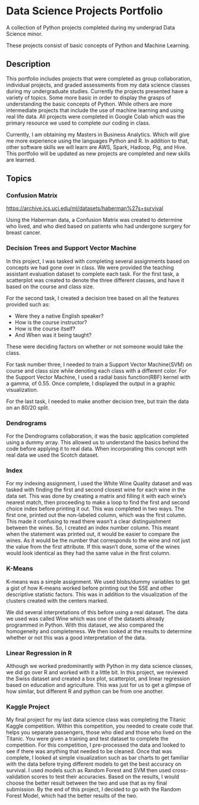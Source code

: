 # Data Science Projects Portfolio

A collection of Python projects completed during my undergrad Data Science minor.

These projects consist of basic concepts of Python and Machine Learning.


## Description

This portfolio includes projects that were completed as group collaboration, individual projects, and graded assessments from my data science classes during my undergraduate studies. Currently the projects presented have a variety of topics. Some more basic in order to display the grasps of understanding the basic concepts of Python. While others are more intermediate projects that include the use of machine learning and using real life data. All projects were completed in Google Colab which was the primary resource we used to complete our coding in class.

Currently, I am obtaining my Masters in Business Analytics. Which will give me more experience using the languages Python and R. In addition to that, other software skills we will learn are AWS, Spark, Hadoop, Pig, and Hive. This portfolio will be updated as new projects are completed and new skills are learned.

## Topics

### Confusion Matrix

https://archive.ics.uci.edu/ml/datasets/haberman%27s+survival

Using the Haberman data, a Confusion Matrix was created to determine who lived, and who died based on patients who had undergone surgery for breast cancer.


### Decision Trees and Support Vector Machine

In this project, I was tasked with completing several assignments based on concepts we had gone over in class. We were provided the teaching assistant evaluation dataset to complete each task. For the first task, a scatterplot was created to denote the three different classes, and have it based on the course and class size. 

For the second task, I created a decision tree based on all the features provided such as:
* Were they a native English speaker?
* How is the course instructor? 
* How is the course itself?
* And When was it being taught?

These were deciding factors on whether or not someone would take the class. 

For task number three, I needed to train a Support Vector Machine(SVM) on course and class size while denoting each class with a different color. For the Support Vector Machine, I used a radial basis function(RBF) kernel with a gamma, of 0.55. Once complete, I displayed the output in a graphic visualization.

For the last task, I needed to make another decision tree, but train the data on an 80/20 split.

### Dendrograms

For the Dendrograms collaboration, it was the basic application completed using a dummy array. This allowed us to understand the basics behind the code before applying it to real data. When incorporating this concept with real data we used the Scotch dataset.

### Index

For my indexing assignment, I used the White Wine Quality dataset and was tasked with finding the first and second closest wine for each wine in the data set. This was done by creating a matrix and filling it with each wine’s nearest match, then proceeding to make a loop to find the first and second choice index before printing it out. This was completed in two ways. The first one, printed out the non-labeled column, which was the first column. This made it confusing to read there wasn’t a clear distinguishment between the wines. So, I created an index number column. This meant when the statement was printed out, it would be easier to compare the wines. As it would be the number that corresponds to the wine and not just the value from the first attribute. If this wasn’t done, some of the wines would look identical as they had the same value in the first column.

### K-Means

K-means was a simple assignment. We used blobs/dummy variables to get a gist of how K-means worked before printing out the SSE and other descriptive statistic factors. This was in addition to the visualization of the clusters created with the centers marked. 

We did several interpretations of this before using a real dataset. The data we used was called Wine which was one of the datasets already programmed in Python. With this dataset, we also compared the homogeneity and completeness. We then looked at the results to determine whether or not this was a good interpretation of the data.

### Linear Regression in R

Although we worked predominantly with Python in my data science classes, we did go over R and worked with it a little bit. In this project, we reviewed the Swiss dataset and created a box plot, scatterplot, and linear regression based on education and agriculture. This was just for us to get a glimpse of how similar, but different R and python can be from one another.

### Kaggle Project

My final project for my last data science class was completing the Titanic Kaggle competition. Within this competition, you needed to create code that helps you separate passengers, those who died and those who lived on the Titanic. You were given a training and test dataset to complete the competition. For this competition, I pre-processed the data and looked to see if there was anything that needed to be cleaned. Once that was complete, I looked at simple visualization such as bar charts to get familiar with the data before trying different models to get the best accuracy on survival. I used models such as Random Forest and SVM then used cross-validation scores to test their accuracies. Based on the results, I would choose the better result between the two and use that as my final submission. By the end of this project, I decided to go with the Random Forest Model, which had the better results of the two.
